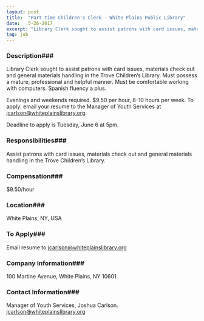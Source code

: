 ```yaml
---
layout: post
title:  "Part-time Children's Clerk - White Plains Public Library"
date:   5-26-2017
excerpt: "Library Clerk sought to assist patrons with card issues, materials check out and general materials handling in the Trove Children’s Library. Must possess a mature, professional and helpful manner. Must be comfortable working with computers. Spanish fluency a plus. Evenings and weekends required. $9.50 per hour, 8-10 hours per week...."
tag: job
---
```


### Description###

Library Clerk sought to assist patrons with card issues, materials check out and general materials handling in the Trove Children’s Library.  Must possess a mature, professional and helpful manner.  Must be comfortable working with computers.  Spanish fluency a plus.   

Evenings and weekends required.  $9.50 per hour, 8-10 hours per week. 
To apply:  email your resume to the Manager of Youth Services at jcarlson@whiteplainslibrary.org.
 
Deadline to apply is Tuesday, June 6 at 5pm. 



### Responsibilities###

Assist patrons with card issues, materials check out and general materials handling in the Trove Children’s Library.




### Compensation###

$9.50/hour


### Location###

White Plains, NY, USA




### To Apply###

Email resume to jcarlson@whiteplainslibrary.org


### Company Information###

100 Martine Avenue, White Plains, NY 10601


### Contact Information###

Manager of Youth Services, Joshua Carlson. jcarlson@whiteplainslibrary.org

